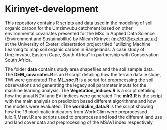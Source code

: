 # Kirinyet-development
This repository contains R scripts and data used in the modelling of soil organic carbon for the Umzimvubu catchment based on other environmental covariates presented for the MSc in Applied Data Science (Environment and Sustainability) by Milcah Kirinyet (mk767@exeter.ac.uk) at the University of Exeter; dissertation project titled "utilizing Machine Learning to map soil organic carbon in Rangelands: A case study of Umzimvubu, Eastern Cape, South Africa" in partnership with Conservation South Africa.  

The folder **data** contains study area shapefiles and the soil sample data.  
The **DEM_covariates.R** is an R script detailing how the terrain data ie slope, TWI were generated
The **ML_soc.R** is a script for preprocessing the soil observations and generating the legacy soil parameter inputs for the machine learning analysis.
The **Vegetation_indices.R** is a script detailing how the anual NDVI and EVI indices were generated
The **mlr3.R** is the script with the main analysis on prediction based different algorithmns and how the models were evaluated.
The **worldclim_data.R** is the script showing how the 19 bioclimatic indicators from WorldClim were preprocessed
 lulc.R,Msavi.R are scripts used to preprocess and load the different land use and land cover data and preprocessing of the MSAVI index respectively.
